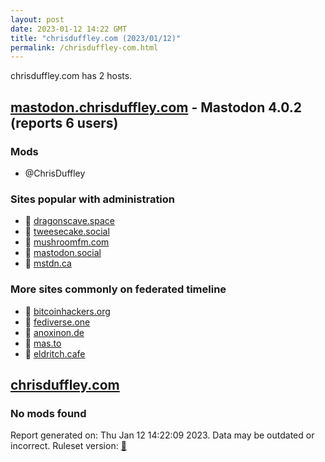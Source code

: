 ```yaml
---
layout: post
date: 2023-01-12 14:22 GMT
title: "chrisduffley.com (2023/01/12)"
permalink: /chrisduffley-com.html
---
```


chrisduffley.com has 2 hosts.

## [mastodon.chrisduffley.com](https://mastodon.chrisduffley.com) - Mastodon 4.0.2 (reports 6 users)

### Mods
 * @ChrisDuffley

### Sites popular with administration

* 🐘 [dragonscave.space](/dragonscave-space.html)
* 🐘 [tweesecake.social](/tweesecake-social.html)
* 🐘 [mushroomfm.com](/mushroomfm-com.html)
* 🐘 [mastodon.social](/mastodon-social.html)
* 🐘 [mstdn.ca](/mstdn-ca.html)

### More sites commonly on federated timeline

* 🐘 [bitcoinhackers.org](/bitcoinhackers-org.html)
* 🐘 [fediverse.one](/fediverse-one.html)
* 🐘 [anoxinon.de](/anoxinon-de.html)
* 🐘 [mas.to](/mas-to.html)
* 🐘 [eldritch.cafe](/eldritch-cafe.html)

## [chrisduffley.com](https://chrisduffley.com)

### No mods found

Report generated on: Thu Jan 12 14:22:09 2023. Data may be outdated or incorrect.
Ruleset version: [🧁](/version-cupcake)
